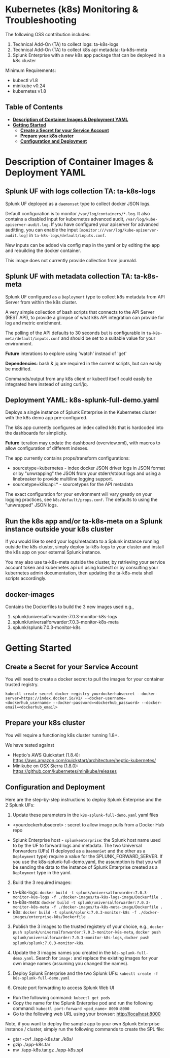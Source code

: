 # Kubernetes (k8s) Monitoring & Troubleshooting
The following OSS contribution includes:
1. Technical Add-On (TA) to collect logs: ta-k8s-logs
2. Technical Add-On (TA) to collect k8s api metadata: ta-k8s-meta
3. Splunk Enterprise with a new k8s app package that can be deployed in a k8s cluster

Minimum Requirements:
- kubectl v1.8
- minikube v0.24
- kubernetes v1.8

## Table of Contents
* **[Description of Container Images & Deployment YAML](#description-of-container-images--deployment-yaml)**
* **[Getting Started](#getting-started)**
     * **[Create a Secret for your Service Account](#create-a-secret-for-your-service-account)**
     * **[Prepare your k8s cluster](#prepare-your-k8s-cluster)**
     * **[Configuration and Deployment](#configuration-and-deployment)**

# Description of Container Images & Deployment YAML
## Splunk UF with logs collection TA: ta-k8s-logs
Splunk UF deployed as a `daemonset` type to collect docker JSON logs. 

Default configuration is to monitor `/var/log/containers/*.log`. It also contains a disabled input for kubernetes advanced audit, `/var/log/kube-apiserver-audit.log`. If you have configured your apiserver for advanced auditting, you can enable the input `[monitor:///var/log/kube-apiserver-audit.log]` in `ta-k8s-logs/default/inputs.conf`. 

New inputs can be added via config map in the yaml or by editing the app and rebuilding the docker container. 

This image does not currently provide collection from journald.

## Splunk UF with metadata collection TA: ta-k8s-meta
Splunk UF configured as a `Deployment` type to collect k8s metadata from API Server from within the k8s cluster.

A very simple collection of bash scripts that connects to the API Server (REST API), to provide a glimpse of what k8s API integration can provide for log and metric enrichment.

The polling of the API defaults to 30 seconds but is configurable in `ta-k8s-meta/default/inputs.conf` and should be set to a suitable value for your environment. 

**Future** interations to explore using 'watch' instead of 'get'  

**Dependencies**: bash & jq are required in the current scripts, but can easily be modified.   

Commands/output from any k8s client or kubectl itself could easily be integrated here instead of using curl/jq.   

## Deployment YAML: k8s-splunk-full-demo.yaml
Deploys a single instance of Splunk Enterprise in the Kubernetes cluster with the k8s demo app pre-configured. 

The k8s app currently configures an index called k8s that is hardcoded into the dashboards for simplicity. 

**Future** iteration may update the dashboard (overview.xml),  with macros to allow configuration of different indexes.

The app currently contains props/transform configurations:
* sourcetype=kubernetes - index docker JSON driver logs in JSON format or by "unwrapping" the JSON from your stderr/stdout logs and using a linebreaker to provide multiline logging support.
* sourcetype=k8s:api:* - sourcetypes for the API metadata

The exact configuration for your environment will vary greatly on your logging practices, see `k8s/default/props.conf`. The defaults to using the "unwrapped" JSON logs.  

## Run the k8s app and/or ta-k8s-meta on a Splunk instance outside your k8s cluster

If you would like to send your logs/metadata to a Splunk instance running outside the k8s cluster, simply deploy ta-k8s-logs to your cluster and install the k8s app on your external Splunk instance. 

You may also use ta-k8s-meta outside the cluster, by retrieving your service account token and kubernetes api url using kubectl or by consulting your kubernetes admin documentation, then updating the ta-k8s-meta shell scripts accordingly.

## docker-images
Contains the Dockerfiles to build the 3 new images used e.g.,
1. splunk/universalforwarder:7.0.3-monitor-k8s-logs
2. splunk/universalforwarder:7.0.3-monitor-k8s-meta
3. splunk/splunk:7.0.3-monitor-k8s

# Getting Started
## Create a Secret for your Service Account
You will need to create a docker secret to pull the images for your container trusted registry.
```
kubectl create secret docker-registry yourdockerhubsecret --docker-server=https://index.docker.io/v1/ --docker-username=<dockerhub_username> --docker-password=<dockerhub_password> --docker-email=<dockerhub_email>
```

## Prepare your k8s cluster
You will require a functioning k8s cluster running 1.8+. 

We have tested against 
- Heptio's AWS Quickstart (1.8.4):
https://aws.amazon.com/quickstart/architecture/heptio-kubernetes/ 
- Minikube on OSX Sierra (1.8.0):
https://github.com/kubernetes/minikube/releases

## Configuration and Deployment
Here are the step-by-step instructions to deploy Splunk Enterprise and the 2 Splunk UFs:
1. Update these parameters in the `k8s-splunk-full-demo.yaml` yaml files
* \<yourdockerhubsecret\> : secret to allow image pulls from a Docker Hub repo

* Splunk Enterprise host - `splunkenterprise`: the Splunk host name used to by the UF to forward logs and metadata. The two Universal Forwarders (UFs) (1 deployed as a `DaemonSet` and the other as a `Deployment` type) require a value for the SPLUNK_FORWARD_SERVER.  If you use the k8s-splunk-full-demo.yaml, the assumption is that you will be sending the data to the instance of Splunk Enterprise created as a `Deployment` type in the yaml. 

2. Build the 3 required images:
* ta-k8s-logs: `docker build -t splunk/universalforwarder:7.0.3-monitor-k8s-logs -f ./docker-images/ta-k8s-logs-image/Dockerfile .`
* ta-k8s-meta: `docker build -t splunk/universalforwarder:7.0.3-monitor-k8s-meta -f ./docker-images/ta-k8s-meta-image/Dockerfile .`
* k8s: `docker build -t splunk/splunk:7.0.3-monitor-k8s -f ./docker-images/enterprise-k8s/Dockerfile .`

3. Publish the 3 images to the trusted registery of your choice, e.g., `docker push splunk/universalforwarder:7.0.3-monitor-k8s-meta`, `docker push splunk/universalforwarder:7.0.3-monitor-k8s-logs`, `docker push splunk/splunk:7.0.3-monitor-k8s`.

4. Update the 3 images names you created in the `k8s-splunk-full-demo.yaml`.  Search for `image:` and replace the existing images for your own image names (assuming you changed the names).

5. Deploy Splunk Enterprise and the two Splunk UFs: `kubectl create -f k8s-splunk-full-demo.yaml` 

6. Create port forwarding to access Splunk Web UI
* Run the following command: `kubectl get pods`
* Copy the name for the Splunk Enterprise pod and run the following command: `kubectl port-forward <pod_name> 8000:8000`
* Go to the following web URL using your browser: [http://localhost:8000](http://localhost:8000)

Note, if you want to deploy the sample app to your own Splunk Enterprise instance / cluster, simply run the following commands to create the SPL file:
* gtar -cvf ./app-k8s.tar ./k8s/
* gzip ./app-k8s.tar
* mv ./app-k8s.tar.gz ./app-k8s.spl
